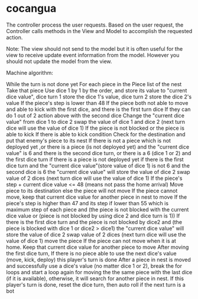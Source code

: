 # cocangua

The controller process the user requests.
Based on the user request, the Controller calls methods in the View and
Model to accomplish the requested action. 

Note: The view should not send to the model but it is often useful
for the view to receive update event information from the model. 
However you should not update the model from the view.

Machine algorithm:

While the turn is not done yet
	For each piece in the Piece list of the nest
		Take that piece 
		Use dice 1 by 1 by the order, and store its value to "current dice value", dice turn 1 store the dice 1's value, dice turn 2 store the dice 2's value
		If the piece's step is lower than 48
			If the piece both not able to move and able to kick with the first dice, and there is the first turn dice
				If they can do 1 out of 2 action above with the second dice	
					Change the "current dice value" from dice 1 to dice 2
					swap the value of dice 1 and dice 2 (next turn dice will use the value of dice 1)
			If the piece is not blocked or the piece is able to kick
				If there is able to kick condition
					Check for the destination and put that enemy's piece to its nest
				If there is not a piece which is not deployed yet ,or there is a piece (is not deployed yet) and the "current dice value" is 6 and there is the second dice turn, or there is a 6 (dice 1 or 2) and the first dice turn
					if there is a piece is not deployed yet
						if there is the first dice turn and the "current dice value"(store value of dice 1) is not 6 and the second dice is 6
							the "current dice value" will store the value of dice 2
							swap value of 2 dices (next turn dice will use the value of dice 1)
				If the piece's step + current dice value <= 48 (means not pass the home arrival)
					Move piece to its destination
				else the piece will not move
			If the piece cannot move, keep that current dice value for another piece in nest to move
		If the piece's step is higher than 47 and its step if lower than 55 which is maximum step of each piece and (the piece is not blocked with the current dice value or (piece is not blocked by using dice 2 and dice turn is 1))
			If there is the first dice turn and the piece is not blocked by dice2 and (the piece is blocked with dice 1 or dice2 > dice1)
				the "current dice value" will store the value of dice 2
				swap value of 2 dices (next turn dice will use the value of dice 1)
			move the piece
		If the piece can not move when it is at home.
			Keep that current dice value for another piece to move
		After moving the first dice turn, If there is no piece able to use the next dice's value (move, kick, deploy)
			this player's turn is done
	After a piece in nest is moved and successfully use a dice's value (no matter dice 1 or 2), break the for loops and start a loop again for moving the the same piece with the last dice (if it is available), otherwise, it will search for another piece in nest. 
If this player's turn is done, reset the dice turn, then auto roll if the next turn is a bot			
					